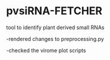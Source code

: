 # pvsiRNA-FETCHER
tool to identify plant derived small RNAs 


 -rendered changes to preprocessing.py
 
 
 -checked the virome plot scripts
